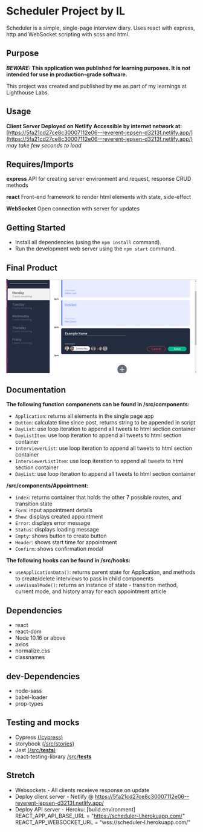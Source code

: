 # Scheduler Project by IL

Scheduler is a simple, single-page interview diary. Uses react with express, http and WebSocket scripting with scss and html.

## Purpose

**_BEWARE:_ This application was published for learning purposes. It is _not_ intended for use in production-grade software.**

This project was created and published by me as part of my learnings at Lighthouse Labs.

## Usage

**Client Server Deployed on Netlify**
**Accessible by internet network at:**
[https://5fa21cd27ce8c30007112e06--reverent-jepsen-d3213f.netlify.app/](https://5fa21cd27ce8c30007112e06--reverent-jepsen-d3213f.netlify.app/) *may take few seconds to load*

## Requires/Imports

**express**
API for creating server environment and request, response CRUD methods

**react**
Front-end framework to render html elements with state, side-effect

**WebSocket**
Open connection with server for updates

## Getting Started

- Install all dependencies (using the `npm install` command).
- Run the development web server using the `npm start` command.

## Final Product

!["Appointment - Form"](https://github.com/ilaksono/scheduler/blob/master/docs/app-form.png)

## Documentation

**The following function componenets can be found in /src/components:**

- `Application`: returns all elements in the single page app
- `Button`: calculate time since post, returns string to be appended in script
- `DayList`: use loop iteration to append all tweets to html section container
- `DayListItem`: use loop iteration to append all tweets to html section container
- `InterviewerList`: use loop iteration to append all tweets to html section container
- `InterviewerListItem`: use loop iteration to append all tweets to html section container
- `DayList`: use loop iteration to append all tweets to html section container

**/src/components/Appointment:**

- `index`: returns container that holds the other 7 possible routes, and transition state
- `Form`: input appointment details
- `Show`: displays created appointment
- `Error`: displays error message
- `Status`: displays loading message
- `Empty`: shows button to create button
- `Header`: shows start time for appointment
- `Confirm`: shows confirmation modal

**The following hooks can be found in /src/hooks:**

- `useApplicationData()`: returns parent state for Application, and methods to create/delete interviews to pass in child components
- `useVisualMode()`: returns an instance of state - transition method, current mode, and history array for each appointment article

## Dependencies

- react
- react-dom
- Node 10.16 or above
- axios
- normalize.css
- classnames

## dev-Dependencies

- node-sass
- babel-loader
- prop-types

## Testing and mocks

- Cypress [(/cypress)](/cypress)
- storybook [(/src/stories)](/src/stories)
- Jest [(/src/__tests__)](/src/__tests__)
- react-testing-library [/src/__tests__](/src/__tests__)

## Stretch

- Websockets - All clients receieve response on update
- Deploy client server - Netlify @ https://5fa21cd27ce8c30007112e06--reverent-jepsen-d3213f.netlify.app/
- Deploy API server - Heroku: 
[build.environment]
  REACT_APP_API_BASE_URL = "https://scheduler-l.herokuapp.com/"
  REACT_APP_WEBSOCKET_URL = "wss://scheduler-l.herokuapp.com/"

